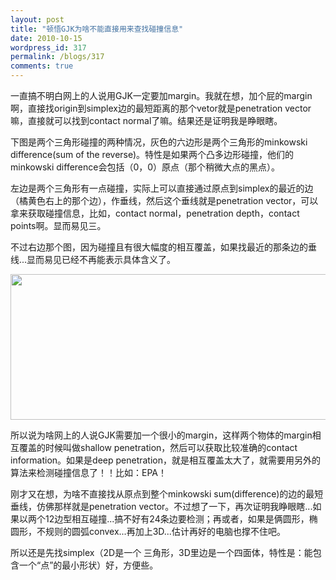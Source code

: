 ```yaml
---
layout: post
title: "顿悟GJK为啥不能直接用来查找碰撞信息"
date: 2010-10-15
wordpress_id: 317
permalink: /blogs/317
comments: true
---
```

一直搞不明白网上的人说用GJK一定要加margin。我就在想，加个屁的margin啊，直接找origin到simplex边的最短距离的那个vetor就是penetration vector嘛，直接就可以找到contact normal了嘛。结果还是证明我是睁眼瞎。

下图是两个三角形碰撞的两种情况，灰色的六边形是两个三角形的minkowski difference(sum of the reverse)。特性是如果两个凸多边形碰撞，他们的minkowski difference会包括（0，0）原点（那个稍微大点的黑点）。

左边是两个三角形有一点碰撞，实际上可以直接通过原点到simplex的最近的边（橘黄色右上的那个边），作垂线，然后这个垂线就是penetration vector，可以拿来获取碰撞信息，比如，contact normal，penetration depth，contact points啊。显而易见三。

不过右边那个图，因为碰撞且有很大幅度的相互覆盖，如果找最近的那条边的垂线...显而易见已经不再能表示具体含义了。

<a href="http://aircapsule.files.wordpress.com/2010/10/gjk.jpg"><img class="alignleft size-full wp-image-318" title="GJK collision detection" src="http://aircapsule.files.wordpress.com/2010/10/gjk.jpg" alt="" width="670" height="233" /></a>

所以说为啥网上的人说GJK需要加一个很小的margin，这样两个物体的margin相互覆盖的时候叫做shallow penetration，然后可以获取比较准确的contact information。如果是deep penetration，就是相互覆盖太大了，就需要用另外的算法来检测碰撞信息了！！比如：EPA！

刚才又在想，为啥不直接找从原点到整个minkowski sum(difference)的边的最短垂线，仿佛那样就是penetration vector。不过想了一下，再次证明我睁眼瞎...如果以两个12边型相互碰撞...搞不好有24条边要检测；再或者，如果是俩圆形，椭圆形，不规则的圆弧convex...再加上3D...估计再好的电脑也撑不住吧。

所以还是先找simplex（2D是一个 三角形，3D里边是一个四面体，特性是：能包含一个“点”的最小形状）好，方便些。
